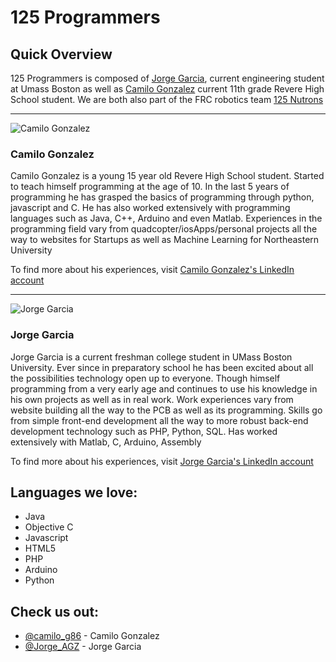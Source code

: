 # 125 Programmers

## Quick Overview
125 Programmers is composed of [Jorge Garcia](https://twitter.com/Jorge_AGZ), current engineering student at Umass Boston
as well as [Camilo Gonzalez](https://twitter.com/camilo_g86) current 11th grade Revere High School student.
We are both also part of the FRC robotics team [125 Nutrons](http://nutrons.com/)
_______________________________________________
![Camilo Gonzalez](http://i.imgur.com/IqfKCvD.png)
### Camilo Gonzalez 
Camilo Gonzalez is a young 15 year old Revere High School student. Started to teach himself programming at the age of 10. 
In the last 5 years of programming he has grasped the basics of programming through python, javascript and C. He has also worked extensively with programming languages such as Java, C++, Arduino and even Matlab. Experiences in the programming field vary from quadcopter/iosApps/personal projects all the way to websites for Startups as well as Machine Learning for Northeastern University

To find more about his experiences, visit [Camilo Gonzalez's LinkedIn account](https://www.linkedin.com/in/camilogonzalez86)
________________________________________________
![Jorge Garcia](http://i.imgur.com/GjDvsT3.png)
### Jorge Garcia
Jorge Garcia is a current freshman college student in UMass Boston University. Ever since in preparatory school he has been excited about all the possibilities technology open up to everyone. Though himself programming from a very early age and continues to use his knowledge in his own projects as well as in real work. Work experiences vary from website building all the way to the PCB as well as its programming. Skills go from simple front-end development all the way to more robust back-end development technology such as PHP, Python, SQL. Has worked extensively with Matlab, C, Arduino, Assembly

To find more about his experiences, visit [Jorge Garcia's LinkedIn account](https://www.linkedin.com/in/JorgeAGarcia1)

## Languages we love:
* Java
* Objective C
* Javascript
* HTML5
* PHP
* Arduino
* Python

## Check us out:
- [@camilo_g86](https://twitter.com/camilo_g86)  - Camilo Gonzalez
- [@Jorge_AGZ](https://twitter.com/Jorge_AGZ) - Jorge  Garcia
